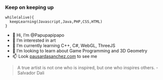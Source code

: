 ### Keep on keeping up

~~~
while(alive){
  keepLearning(Javascript,Java,PHP,CSS,HTML)
}
~~~

- 👋 Hi, I’m @Papupapipapo
- 👀 I’m interested in art
- 🌱 I’m currently learning C++, C#, WebGL, ThreeJS
- 💞️ I’m looking to learn about Game Programming and 3D Geometry
- 📫 Look [pausardasanchez.com](here) to see me 


> A true artist is not one who is inspired, but one who inspires others. - Salvador Dali
<!---
Papupapipapo/Papupapipapo is a ✨ special ✨ repository because its `README.md` (this file) appears on your GitHub profile.
You can click the Preview link to take a look at your changes.
--->
